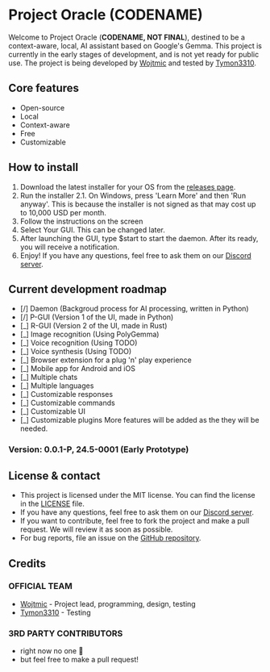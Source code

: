 # Project Oracle (CODENAME)
Welcome to Project Oracle (**CODENAME, NOT FINAL**), destined to be a context-aware, local, AI assistant based on Google's Gemma. This project is currently in the early stages of development, and is not yet ready for public use. The project is being developed by [Wojtmic](https://wojtmic.dev) and tested by [Tymon3310](https://tymon3310.github.io).

## Core features
- Open-source
- Local
- Context-aware
- Free
- Customizable

## How to install
1. Download the latest installer for your OS from the [releases page](https://todo.wojtmic.dev/download).
2. Run the installer
2.1. On Windows, press 'Learn More' and then 'Run anyway'. This is because the installer is not signed as that may cost up to 10,000 USD per month.
3. Follow the instructions on the screen
4. Select Your GUI. This can be changed later.
5. After launching the GUI, type $start to start the daemon. After its ready, you will receive a notification.
6. Enjoy! If you have any questions, feel free to ask them on our [Discord server](https://todo.wojtmic.dev/discord).


## Current development roadmap
- [/] Daemon (Backgroud process for AI processing, written in Python)
- [/] P-GUI (Version 1 of the UI, made in Python)
- [_] R-GUI (Version 2 of the UI, made in Rust)
- [_] Image recognition (Using PolyGemma)
- [_] Voice recognition (Using TODO)
- [_] Voice synthesis (Using TODO)
- [_] Browser extension for a plug 'n' play experience
- [_] Mobile app for Android and iOS
- [_] Multiple chats
- [_] Multiple languages
- [_] Customizable responses
- [_] Customizable commands
- [_] Customizable UI
- [_] Customizable plugins
More features will be added as the they will be needed.
### Version: 0.0.1-P, 24.5-0001 (Early Prototype)

## License & contact
- This project is licensed under the MIT license. You can find the license in the [LICENSE](https://todo.wojtmic.dev/license) file.
- If you have any questions, feel free to ask them on our [Discord server](https://todo.wojtmic.dev/discord).
- If you want to contribute, feel free to fork the project and make a pull request. We will review it as soon as possible.
- For bug reports, file an issue on the [GitHub repository](https://todo.wojtmic.dev/github).

## Credits
### OFFICIAL TEAM
- [Wojtmic](https://wojtmic.dev) - Project lead, programming, design, testing
- [Tymon3310](https://tymon3310.github.io) - Testing
### 3RD PARTY CONTRIBUTORS
- right now no one 🥲
- but feel free to make a pull request!
